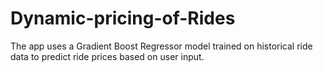# Dynamic-pricing-of-Rides
The app uses a Gradient Boost Regressor model trained on historical ride data to predict ride prices based on user input.
